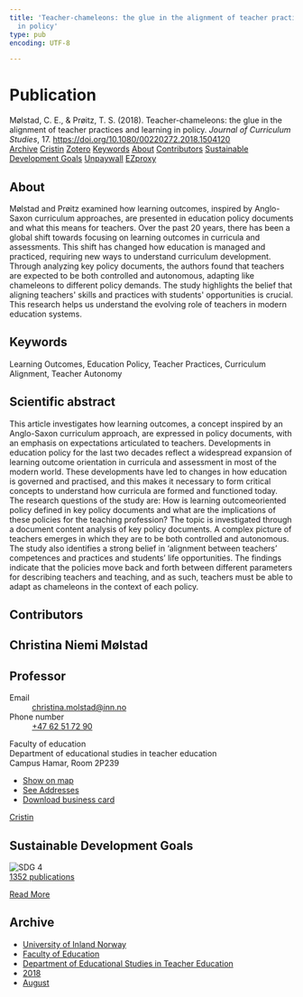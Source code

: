 ```yaml
---
title: 'Teacher-chameleons: the glue in the alignment of teacher practices and learning
  in policy'
type: pub
encoding: UTF-8

---
```

<h1>Publication</h1>
<article id="csl-bib-container-B8KRJ396" class="csl-bib-container">
  <div class="csl-bib-body"> <div class="csl-entry">Mølstad, C. E., &#38; Prøitz, T. S. (2018). Teacher-chameleons: the glue in the alignment of teacher practices and learning in policy. <i>Journal of Curriculum Studies</i>, 17. <a href="https://doi.org/10.1080/00220272.2018.1504120">https://doi.org/10.1080/00220272.2018.1504120</a></div> </div>
  <div class="csl-bib-buttons">
    <a href="#taxonomy-article-B8KRJ396" alt="archive" class="csl-bib-button">Archive</a>
    <a href="https://app.cristin.no/results/show.jsf?id=1603799" alt="Cristin" class="csl-bib-button">Cristin</a>
    <a href="http://zotero.org/groups/5881554/items/B8KRJ396" alt="Zotero" class="csl-bib-button">Zotero</a>
    <a href="#keywords-article-B8KRJ396" alt="keywords" class="csl-bib-button">Keywords</a>
    <a href="#about-article-B8KRJ396" alt="about_pub" class="csl-bib-button">About</a>
    <a href="#contributors-article-B8KRJ396" alt="contributors" class="csl-bib-button">Contributors</a>
    <a href="#sdg-article-B8KRJ396" alt="sdg" class="csl-bib-button">Sustainable Development Goals</a>
    <a href="https://doi.org/10.1080/00220272.2018.1504120" alt="Unpaywall" class="csl-bib-button">Unpaywall</a>
    <a href="https://doi.org/10.1080/00220272.2018.1504120" alt="EZproxy" class="csl-bib-button">EZproxy</a>
  </div>
  <div id="csl-bib-meta-container-B8KRJ396"></div>
</article>
<div id="csl-bib-meta-B8KRJ396" class="csl-bib-meta">
  <article id="about-article-B8KRJ396" class="about_pub-article">
    <h1>About</h1>
    Mølstad and Prøitz examined how learning outcomes, inspired by Anglo-Saxon curriculum approaches, are presented in education policy documents and what this means for teachers. Over the past 20 years, there has been a global shift towards focusing on learning outcomes in curricula and assessments. This shift has changed how education is managed and practiced, requiring new ways to understand curriculum development. Through analyzing key policy documents, the authors found that teachers are expected to be both controlled and autonomous, adapting like chameleons to different policy demands. The study highlights the belief that aligning teachers' skills and practices with students' opportunities is crucial. This research helps us understand the evolving role of teachers in modern education systems.
  </article>
  <article id="keywords-article-B8KRJ396" class="keywords-article">
    <h1>Keywords</h1>
    Learning Outcomes, Education Policy, Teacher Practices, Curriculum Alignment, Teacher Autonomy
  </article>
  <article id="abstract-article-B8KRJ396" class="abstract-article">
    <h1>Scientific abstract</h1>
    This article investigates how learning outcomes, a concept inspired 
by an Anglo-Saxon curriculum approach, are expressed in policy 
documents, with an emphasis on expectations articulated to teachers. 
Developments in education policy for the last two decades 
reflect a widespread expansion of learning outcome orientation in 
curricula and assessment in most of the modern world. These developments 
have led to changes in how education is governed and 
practised, and this makes it necessary to form critical concepts to 
understand how curricula are formed and functioned today. The 
research questions of the study are: How is learning outcomeoriented 
policy defined in key policy documents and what are the 
implications of these policies for the teaching profession? The topic 
is investigated through a document content analysis of key policy 
documents. A complex picture of teachers emerges in which they are 
to be both controlled and autonomous. The study also identifies a 
strong belief in ‘alignment between teachers’ competences and 
practices and students’ life opportunities. The findings indicate that 
the policies move back and forth between different parameters for 
describing teachers and teaching, and as such, teachers must be able 
to adapt as chameleons in the context of each policy.
  </article>
  <article id="contributors-article-B8KRJ396" class="contributors-article">
    <h1>Contributors</h1>
    <div class="personas"> <div class="vrtx-hinn-person-card"> <div class="photo"> <i class="lar la-user-circle missing-person"></i> </div> <div class="info"> <hgroup><h1>Christina Niemi Mølstad</h1> <h2>Professor</h2> </hgroup><dl> <dt>Email</dt> <dd> <a href="mailto:christina.molstad@inn.no">christina.molstad@inn.no</a> </dd> <dt>Phone number</dt> <dd><a href="tel:+4762517290"> +47 62 51 72 90 </a></dd> </dl> <p> Faculty of education<br> Department of educational studies in teacher education<br> Campus Hamar, Room 2P239 </p> <ul class="vrtx-hinn-links"> <li><a href="https://www.google.com/maps?q=60.796004,11.072099">Show on map</a></li> <li><a href="https://www.inn.no/english/find-an-employee/christina-molstad.html#vrtx-hinn-addresses">See Addresses</a></li> <li><a href="https://www.inn.no/english/find-an-employee/christina-molstad.html?vrtx=vcf">Download business card</a></li> </ul> </div> </div> <a href="https://app.cristin.no/persons/show.jsf?id=5325" alt="Cristin URL" class="personas-cristin">Cristin</a> </div>
  </article>
  <article id="sdg-article-B8KRJ396" class="sdg-article">
    <h1>Sustainable Development Goals</h1>
    <div class="sdg-container"><div id="sdg4" class="sdg">
        <img src="{{< params subfolder >}}images/sdg/sdg04_en.png" class="image" alt="SDG 4">
        <div class="sdg-overlay">
          <a href="{{< params subfolder >}}en/archive/?sdg=4#archive" class="sdg-publication-count"><span>1352</span> publications</a>
          <p><a href="https://sdgs.un.org/goals/goal4" class="sdg-read-more">Read More</a></p>
        </div>
      </div></div>
  </article>
  <article id="taxonomy-article-B8KRJ396" class="taxonomy-article">
    <h1>Archive</h1>
    <ul>
      <li><a href="{{< params subfolder >}}en/archive/?key=3DCRN523">University of Inland Norway</a></li>
      <li><a href="{{< params subfolder >}}en/archive/?key=WYNZA47F">Faculty of Education</a></li>
      <li><a href="{{< params subfolder >}}en/archive/?key=BKPR6TE7">Department of Educational Studies in Teacher Education</a></li>
      <li><a href="{{< params subfolder >}}en/archive/?key=F9N5QZNX">2018</a></li>
      <li><a href="{{< params subfolder >}}en/archive/?key=J79H9MES">August</a></li>
    </ul>
  </article>
</div>
